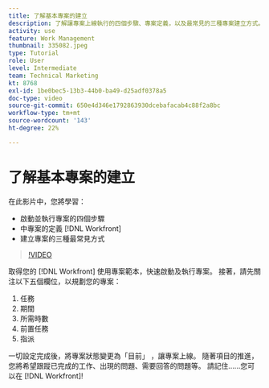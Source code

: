 ```yaml
---
title: 了解基本專案的建立
description: 了解讓專案上線執行的四個步驟、專案定義，以及最常見的三種專案建立方式。
activity: use
feature: Work Management
thumbnail: 335082.jpeg
type: Tutorial
role: User
level: Intermediate
team: Technical Marketing
kt: 8768
exl-id: 1be0bec5-13b3-44b0-ba49-d25adf0378a5
doc-type: video
source-git-commit: 650e4d346e1792863930dcebafacab4c88f2a8bc
workflow-type: tm+mt
source-wordcount: '143'
ht-degree: 22%

---
```


# 了解基本專案的建立

在此影片中，您將學習：

* 啟動並執行專案的四個步驟
* 中專案的定義 [!DNL Workfront]
* 建立專案的三種最常見方式

>[!VIDEO](https://video.tv.adobe.com/v/335082/?quality=12&learn=on)

取得您的 [!DNL  Workfront] 使用專案範本，快速啟動及執行專案。 接著，請先關注以下五個欄位，以規劃您的專案：

1. 任務
1. 期間
1. 所需時數
1. 前置任務
1. 指派

一切設定完成後，將專案狀態變更為「目前」 ，讓專案上線。 隨著項目的推進，您將希望跟蹤已完成的工作、出現的問題、需要回答的問題等。 請記住……您可以在 [!DNL Workfront]!
